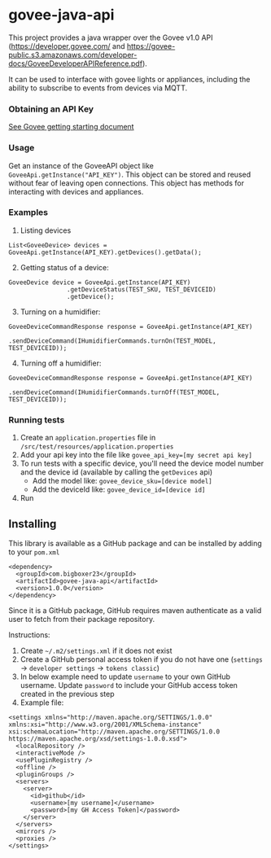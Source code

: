 # govee-java-api

This project provides a java wrapper over the Govee v1.0 API (https://developer.govee.com/ and https://govee-public.s3.amazonaws.com/developer-docs/GoveeDeveloperAPIReference.pdf).

It can be used to interface with govee lights or appliances, including the ability to subscribe to events from devices via MQTT.

### Obtaining an API Key

[See Govee getting starting document](https://developer.govee.com/docs/getting-started)

### Usage

Get an instance of the GoveeAPI object like `GoveeApi.getInstance("API_KEY")`. This object can be stored and reused without fear of leaving open connections.
This object has methods for interacting with devices and appliances.

### Examples

1. Listing devices

```
List<GoveeDevice> devices = GoveeApi.getInstance(API_KEY).getDevices().getData();
```

2. Getting status of a device:

```
GoveeDevice device = GoveeApi.getInstance(API_KEY)
				.getDeviceStatus(TEST_SKU, TEST_DEVICEID)
				.getDevice();
```

3. Turning on a humidifier:

```
GoveeDeviceCommandResponse response = GoveeApi.getInstance(API_KEY)
				.sendDeviceCommand(IHumidifierCommands.turnOn(TEST_MODEL, TEST_DEVICEID));
```

4. Turning off a humidifier:

```
GoveeDeviceCommandResponse response = GoveeApi.getInstance(API_KEY)
				.sendDeviceCommand(IHumidifierCommands.turnOff(TEST_MODEL, TEST_DEVICEID));
```

### Running tests

1. Create an `application.properties` file in `/src/test/resources/application.properties`
2. Add your api key into the file like `govee_api_key=[my secret api key]`
3. To run tests with a specific device, you'll need the device model number and the device id (available by calling the `getDevices` api)
   - Add the model like: `govee_device_sku=[device model]`
   - Add the deviceId like: `govee_device_id=[device id]`
4. Run

## Installing

This library is available as a GitHub package and can be installed by adding to your `pom.xml`

```
<dependency>
  <groupId>com.bigboxer23</groupId>
  <artifactId>govee-java-api</artifactId>
  <version>1.0.0</version>
</dependency>
```

Since it is a GitHub package, GitHub requires maven authenticate as a valid user to fetch from their package repository.

Instructions:
1. Create `~/.m2/settings.xml` if it does not exist
2. Create a GitHub personal access token if you do not have one (`settings` -> `developer settings` -> `tokens classic`)
3. In below example need to update `username` to your own GitHub username.  Update `password` to include your GitHub
access token created in the previous step
4. Example file:

```
<settings xmlns="http://maven.apache.org/SETTINGS/1.0.0" xmlns:xsi="http://www.w3.org/2001/XMLSchema-instance" 
xsi:schemaLocation="http://maven.apache.org/SETTINGS/1.0.0 https://maven.apache.org/xsd/settings-1.0.0.xsd">
  <localRepository />
  <interactiveMode />
  <usePluginRegistry />
  <offline />
  <pluginGroups />
  <servers>
    <server>
      <id>github</id>
      <username>[my username]</username>
      <password>[my GH Access Token]</password>
    </server>
  </servers>
  <mirrors />
  <proxies />
</settings>
```

